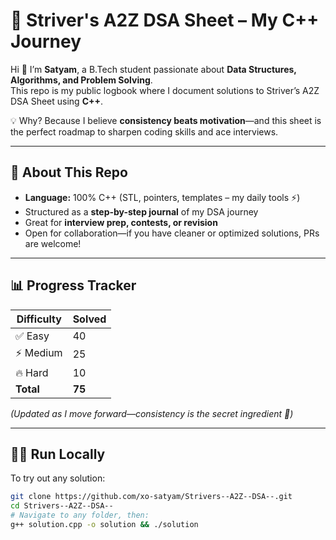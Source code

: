 # 🚀 Striver's A2Z DSA Sheet – My C++ Journey  

Hi 👋 I’m **Satyam**, a B.Tech student passionate about **Data Structures, Algorithms, and Problem Solving**.  
This repo is my public logbook where I document solutions to Striver’s A2Z DSA Sheet using **C++**.  

💡 Why? Because I believe **consistency beats motivation**—and this sheet is the perfect roadmap to sharpen coding skills and ace interviews.  

---

## 📝 About This Repo  
- **Language:** 100% C++ (STL, pointers, templates – my daily tools ⚡)  
- Structured as a **step-by-step journal** of my DSA journey  
- Great for **interview prep, contests, or revision**  
- Open for collaboration—if you have cleaner or optimized solutions, PRs are welcome!  

---

## 📊 Progress Tracker  

| Difficulty | Solved |
|------------|--------|
| ✅ Easy     | 40     |
| ⚡ Medium   | 25     |
| 🔥 Hard     | 10     |
| **Total**   | **75** |

*(Updated as I move forward—consistency is the secret ingredient 💪)*  

---

## 🧑‍💻 Run Locally  

To try out any solution:  

```bash
git clone https://github.com/xo-satyam/Strivers--A2Z--DSA--.git
cd Strivers--A2Z--DSA--
# Navigate to any folder, then:
g++ solution.cpp -o solution && ./solution

